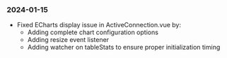 ### 2024-01-15
- Fixed ECharts display issue in ActiveConnection.vue by:
  * Adding complete chart configuration options
  * Adding resize event listener
  * Adding watcher on tableStats to ensure proper initialization timing
